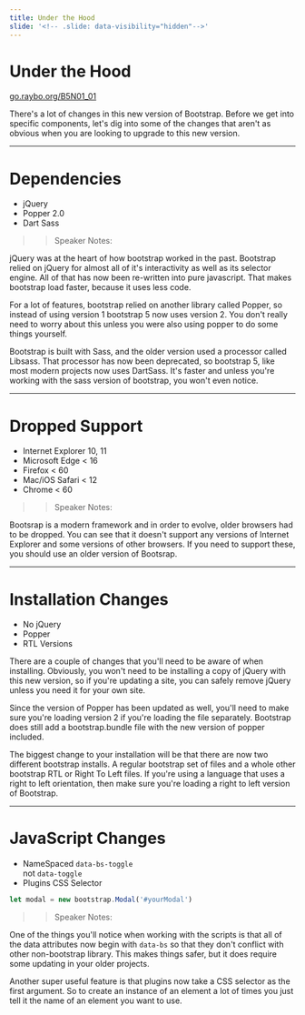 ```yaml
---
title: Under the Hood
slide: '<!-- .slide: data-visibility="hidden"-->'
---
```


<!-- .slide: data-state="layout-title" class="bg-dark"-->

# Under the Hood

<div class="slide-link"><a href="https://go.raybo.org/B5N01_01"><i class="fab fa-slideshare"></i>go.raybo.org/B5N01_01</a></div>

> >

There's a lot of changes in this new version of Bootstrap. Before we get into specific components, let's dig into some of the changes that aren't as obvious when you are looking to upgrade to this new version.

---

# Dependencies

- jQuery
- Popper 2.0
- Dart Sass

> > Speaker Notes:

jQuery was at the heart of how bootstrap worked in the past. Bootstrap relied on jQuery for almost all of it's interactivity as well as its selector engine. All of that has now been re-written into pure javascript. That makes bootstrap load faster, because it uses less code.

For a lot of features, bootstrap relied on another library called Popper, so instead of using version 1 bootstrap 5 now uses version 2. You don't really need to worry about this unless you were also using popper to do some things yourself.

Bootstrap is built with Sass, and the older version used a processor called Libsass. That processor has now been deprecated, so bootstrap 5, like most modern projects now uses DartSass. It's faster and unless you're working with the sass version of bootstrap, you won't even notice.

---

# Dropped Support

- Internet Explorer 10, 11
- Microsoft Edge < 16
- Firefox < 60
- Mac/iOS Safari < 12
- Chrome < 60

> > Speaker Notes:

Bootsrap is a modern framework and in order to evolve, older browsers had to be dropped. You can see that it doesn't support any versions of Internet Explorer and some versions of other browsers. If you need to support these, you should use an older version of Bootsrap.

---

# Installation Changes

- No jQuery
- Popper
- RTL Versions

> >

There are a couple of changes that you'll need to be aware of when installing. Obviously, you won't need to be installing a copy of jQuery with this new version, so if you're updating a site, you can safely remove jQuery unless you need it for your own site.

Since the version of Popper has been updated as well, you'll need to make sure you're loading version 2 if you're loading the file separately. Bootstrap does still add a bootstrap.bundle file with the new version of popper included.

The biggest change to your installation will be that there are now two different bootstrap installs. A regular bootstrap set of files and a whole other bootstrap RTL or Right To Left files. If you're using a language that uses a right to left orientation, then make sure you're loading a right to left version of Bootstrap.

---

# JavaScript Changes

- NameSpaced `data-bs-toggle`<br>not `data-toggle`
- Plugins CSS Selector

```js
let modal = new bootstrap.Modal('#yourModal')
```

> > Speaker Notes:

One of the things you'll notice when working with the scripts is that all of the data attributes now begin with `data-bs` so that they don't conflict with other non-bootstrap library. This makes things safer, but it does require some updating in your older projects.

Another super useful feature is that plugins now take a CSS selector as the first argument. So to create an instance of an element a lot of times you just tell it the name of an element you want to use.
